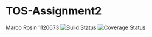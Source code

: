 # TOS-Assignment2
Marco Rosin 1120673
[![Build Status](https://travis-ci.com/MGufo/TOS-Assignment2.svg?branch=master)](https://travis-ci.com/MGufo/TOS-Assignment2)
[![Coverage Status](https://coveralls.io/repos/github/MGufo/TOS-Assignment-2/badge.svg?branch=master)](https://coveralls.io/github/MGufo/TOS-Assignment-2?branch=master)
